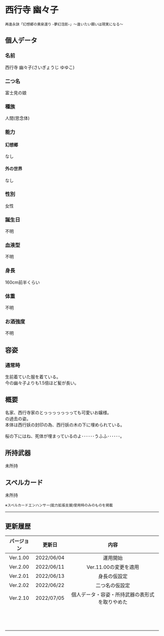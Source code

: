 # 西行寺 幽々子
<sup>再逢永訣「幻想郷の黄泉還り -夢幻泡影-」〜逢いたい願いは現実になる〜</sup>

## 個人データ
### 名前
西行寺 幽々子(さいぎょうじ ゆゆこ)

### 二つ名
富士見の娘

### 種族
人間(思念体)

### 能力
#### 幻想郷
なし

#### 外の世界
なし

### 性別
女性

### 誕生日
不明

### 血液型
不明

### 身長
160cm前半くらい

### 体重
不明

### お酒強度
不明

## 容姿
### 通常時
生前着ていた服を着ている。<br />
今の幽々子よりも1.5倍ほど髪が長い。

## 概要
名家、西行寺家のとっっっっっっっても可愛いお嬢様。<br />
の過去の姿。<br />
本体は西行妖の封印の為、西行妖の木の下に埋められている。<br />
<br />
桜の下にはね、死体が埋まっているのよ･･････うふふ･･････。

## 所持武器
未所持

## スペルカード
未所持

<sup>
※スペルカードエンハンサー(能力拡張支援)使用時のみのものを掲載
</sup>

***

## 更新履歴
|バージョン|更新日|内容|
|:---:|:---:|:---:|
|Ver.1.00|2022/06/04|運用開始|
|Ver.2.00|2022/06/11|Ver.11.00の変更を適用|
|Ver.2.01|2022/06/13|身長の仮設定|
|Ver.2.02|2022/06/22|二つ名の仮設定|
|Ver.2.10|2022/07/05|個人データ・容姿・所持武器の表形式を取りやめた|
||||
||||
||||
||||
||||
||||
||||
||||
||||
||||
||||
||||
||||

